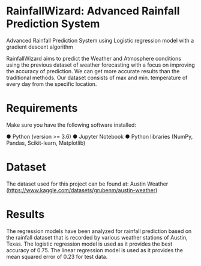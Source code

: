 # RainfallWizard: Advanced Rainfall Prediction System 
Advanced Rainfall Prediction System using Logistic regression model with a gradient descent algorithm

RainfallWizard aims to predict the Weather and Atmosphere conditions using the previous dataset of weather forecasting with a focus on improving the accuracy of prediction. We can get more accurate results than the traditional methods. Our dataset consists of max and min. temperature of every day from the specific location.

# Requirements #
Make sure you have the following software installed:

● Python (version >= 3.6)
● Jupyter Notebook
● Python libraries (NumPy, Pandas, Scikit-learn, Matplotlib)

# Dataset #
The dataset used for this project can be found at: Austin Weather (https://www.kaggle.com/datasets/grubenm/austin-weather)

# Results #
The regression models have been analyzed for rainfall prediction based on the 
rainfall dataset that is recorded by various weather stations of Austin, Texas. 
The logistic regression model is used as it provides the best accuracy of 0.75. 
The linear regression model is used as it provides the mean squared error of 
0.23 for test data.
